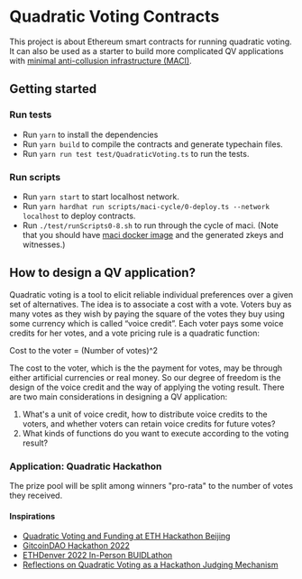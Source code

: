 # Quadratic Voting Contracts

This project is about Ethereum smart contracts for running quadratic voting. It can also be used as a starter to build more complicated QV applications with [minimal anti-collusion infrastructure (MACI)](https://appliedzkp.github.io/maci/). 

## Getting started

### Run tests
- Run `yarn` to install the dependencies
- Run `yarn build` to compile the contracts and generate typechain files.
- Run `yarn run test test/QuadraticVoting.ts` to run the tests.

### Run scripts
- Run `yarn start` to start localhost network.
- Run `yarn hardhat run scripts/maci-cycle/0-deploy.ts --network localhost` to deploy contracts.
- Run `./test/runScripts0-8.sh` to run through the cycle of maci. (Note that you should have [maci docker image](https://hub.docker.com/r/chnejohnson/maci-v1) and the generated zkeys and witnesses.)

## How to design a QV application?

Quadratic voting is a tool to elicit reliable individual preferences over a given set of alternatives. The idea is to associate a cost with a vote. Voters buy as many votes as they wish by paying the square of the votes they buy using some currency which is called “voice credit”. Each voter pays some voice credits for her votes, and a vote pricing rule is a quadratic function:

Cost to the voter = (Number of votes)^2

The cost to the voter, which is the the payment for votes, may be through either artificial currencies or real money. So our degree of freedom is the design of the voice credit and the way of applying the voting result. There are two main considerations in designing a QV application:

1. What's a unit of voice credit, how to distribute voice credits to the voters, and whether voters can retain voice credits for future votes?
2. What kinds of functions do you want to execute according to the voting result?

### Application: Quadratic Hackathon

The prize pool will be split among winners "pro-rata" to the number of votes they received.

#### Inspirations
- [Quadratic Voting and Funding at ETH Hackathon Beijing](https://ethresear.ch/t/quadratic-voting-and-funding-at-eth-hackathon-beijing/8910)
- [GitcoinDAO Hackathon 2022](https://gov.gitcoin.co/t/gitcoindao-hackathon-2022/9405)
- [ETHDenver 2022 In-Person BUIDLathon](https://dorahacks.io/blog/guides/voters-guide-ethdenver-2022-in-person-hackathon/)
- [Reflections on Quadratic Voting as a Hackathon Judging Mechanism](https://medium.com/codeless-conduct/reflections-on-quadratic-voting-as-a-hackathon-judging-mechanism-b5ed299fe56)
